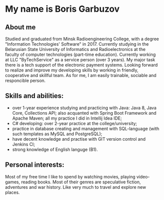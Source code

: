 # My name is Boris Garbuzov


## About me

Studied and graduated from Minsk Radioengineering College, with a degree "Information Technologies' Software" in 2017. Currently studying in the Belarusian State University of Informatics and Radioelectronics at the faculty of computer technologies (part-time education).
Currently working at LLC "ByTechService" as a service person (over 3 years). My major task there is a tech support of the electronic payment systems.
Looking forward to realize and improve my developing skills by working in friendly, cooperative and skillful team. As for me, I am easily trainable, sociable and responcible person.

## Skills and abilities:

  - over 1-year experience studying and practicing with Java: Java 8, Java Core, Collections API; also acquanted with Spring Boot Framework and Apache Maven; all my practice I did in Intellij Idea IDE;
  - C# developing: over 2-year practice at the college/university;
  - practice in database creating and management with SQL-language (with such templates as MySQL and PostgreSQL);
  - have decent knowledge and practise with GIT version control and Jenkins CI;
  - strong knowledge of English languge (B1).
  
  
## Personal interests:

  Most of my free time I like to spend by watching movies, playing video-games, reading books. Most of their genres are speculative fiction, adventures and war history. Like very much to travel and explore new places.

